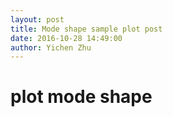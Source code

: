 ```yaml
---
layout: post
title: Mode shape sample plot post
date: 2016-10-28 14:49:00
author: Yichen Zhu
---
```


# plot mode shape
